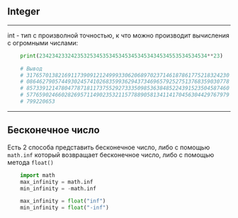 Integer
---
---

int - тип с произволной точностью, к что можно производит вычисления с 
огромными числами:

```python
    print(23423423324235325345353453453453453434534553534534534**23)

    # Вывод
    # 3176570138216911739091212499933062068970237146187861775218324230
    # 0864627905744930245741026835993629437346965792527513768359030778
    # 8573391214780477871811737552927333509853638485224391523504587460
    # 5776590246602826957114902353211577889058134114170456304429767979
    # 799220653
```

---

Бесконечное число
---

Есть 2 способа представить бесконечное число, либо с помощью `math.inf`
который возвращает бесконечное число, либо с помощью метода `float()`

```python
    import math
    max_infinity = math.inf
    min_infinity = -math.inf

    max_infinity = float("inf")
    min_infinity = float("-inf")
```


